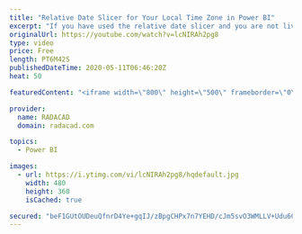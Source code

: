 ```yaml
---
title: "Relative Date Slicer for Your Local Time Zone in Power BI"
excerpt: "If you have used the relative date slicer and you are not living at a timezone close to UTC, then you have seen that the Power BI Date slicer is not much of a use, because you have to still adjust it with your local time zone. I have previously written a couple of articles related to this issue and ways"
originalUrl: https://youtube.com/watch?v=lcNIRAh2pg8
type: video
price: Free
length: PT6M42S
publishedDateTime: 2020-05-11T06:46:20Z
heat: 50

featuredContent: "<iframe width=\"800\" height=\"500\" frameborder=\"0\" src=\"https://www.youtube.com/embed/lcNIRAh2pg8\" allow=\"accelerometer; autoplay; encrypted-media; gyroscope; picture-in-picture\" allowfullscreen></iframe>"

provider:
  name: RADACAD
  domain: radacad.com

topics:
  - Power BI

images:
  - url: https://i.ytimg.com/vi/lcNIRAh2pg8/hqdefault.jpg
    width: 480
    height: 360
    isCached: true

secured: "beF1GUtOUDeuQfnrD4Ye+gqIJ/zBpgCHPx7n7YEHD/cJm5svO3WMLLV+Udu6Cyxrn+QwwI6rtSAXBtI3kh1QSOZoEZAaTS6VVWG657cTJqAKKWPcZIY74eriEpOaK+fo7BgGiy+rTb2M/5MmI8+TGSK9m8503JA/UEt8bp15Ig7TD8bzV9oG3RIihQp2NqAnIOBWiDI4SP3b3X6COgUWFk5reS7SPoGVpGT6oi39OOEqMjpLSBZphSgTDi9nAb5pgzJyR+tIBiFlTFvFUMRfIcmLdSbkyh1QzeYJj2IWgM1aaBnj/nYRqN++E9RVuVd9sMoEUIhx8jUzxCq8EBbNOkn5sspOpXK/NM+cB430ZDa/s2iBUwTx37mo5bO73i+L6OBd8eItfCcrwlboTRLQEhQQC2UubZH6JdM2euH6d5E=;JUBVnXKI+phUvKbJnDOkYA=="
---
```


